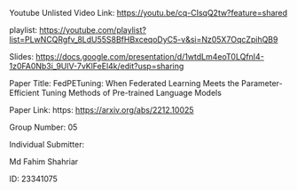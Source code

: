 Youtube Unlisted Video Link: https://youtu.be/cq-CIsqQ2tw?feature=shared

playlist: https://youtube.com/playlist?list=PLwNCQRgfv_8LdU55S8BfHBxceqoDyC5-v&si=Nz05X7OqcZpihQB9

Slides: https://docs.google.com/presentation/d/1wtdLm4eoT0LQfnI4-1z0FA0Nb3i_9UlV-7vKlFeEl4k/edit?usp=sharing

Paper Title: FedPETuning: When Federated Learning Meets the Parameter-Efficient
Tuning Methods of Pre-trained Language Models

Paper Link: https:  https://arxiv.org/abs/2212.10025


Group Number: 05

Individual Submitter:

Md Fahim Shahriar

ID: 23341075
